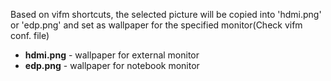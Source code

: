 Based on vifm shortcuts, the selected picture will be copied into 'hdmi.png' or 'edp.png' and set as wallpaper for the specified monitor(Check vifm conf. file)

- __hdmi.png__ - wallpaper for external monitor
- __edp.png__ - wallpaper for notebook monitor

